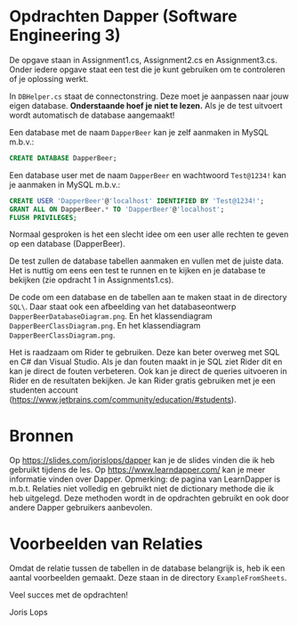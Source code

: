 # Opdrachten Dapper (Software Engineering 3)

De opgave staan in Assignment1.cs, Assignment2.cs en Assignment3.cs.
Onder iedere opgave staat een test die je kunt gebruiken om te controleren of je oplossing werkt.

In ``DBHelper.cs`` staat de connectonstring. Deze moet je aanpassen naar jouw eigen database.
**Onderstaande hoef je niet te lezen.** Als je de test uitvoert wordt automatisch de database aangemaakt!


Een database met de naam ``DapperBeer`` kan je zelf aanmaken in MySQL m.b.v.:
```sql
CREATE DATABASE DapperBeer;
```

Een database user met de naam ``DapperBeer`` en wachtwoord ``Test@1234!`` kan je aanmaken in MySQL m.b.v.:
```sql
CREATE USER 'DapperBeer'@'localhost' IDENTIFIED BY 'Test@1234!'; 
GRANT ALL ON DapperBeer.* TO 'DapperBeer'@'localhost'; 
FLUSH PRIVILEGES;
```
Normaal gesproken is het een slecht idee om een user alle rechten te geven op een database (DapperBeer).

De test zullen de database tabellen aanmaken en vullen met de juiste data.
Het is nuttig om eens een test te runnen en te kijken en je database te bekijken
(zie opdracht 1 in Assignments1.cs).

De code om een database en de tabellen aan te maken staat in de directory ``SQL\``.
Daar staat ook een afbeelding van het databaseontwerp ``DapperBeerDatabaseDiagram.png``.
En het klassendiagram ``DapperBeerClassDiagram.png``.
En het klassendiagram ``DapperBeerClassDiagram.png``.

Het is raadzaam om Rider te gebruiken. Deze kan beter overweg met SQL en C# dan Visual Studio.
Als je dan fouten maakt in je SQL ziet Rider dit en kan je direct de fouten verbeteren.
Ook kan je direct de queries uitvoeren in Rider en de resultaten bekijken.
Je kan Rider gratis gebruiken met je een studenten account (https://www.jetbrains.com/community/education/#students).


# Bronnen

Op https://slides.com/jorislops/dapper kan je de slides vinden die ik heb gebruikt tijdens de les.
Op https://www.learndapper.com/ kan je meer informatie vinden over Dapper.
Opmerking: de pagina van LearnDapper is m.b.t. Relaties niet volledig en gebruikt niet de dictionary methode
die ik heb uitgelegd. Deze methoden wordt in de opdrachten gebruikt en ook door andere Dapper gebruikers aanbevolen.

# Voorbeelden van Relaties

Omdat de relatie tussen de tabellen in de database belangrijk is, heb ik een aantal voorbeelden gemaakt.
Deze staan in de directory ``ExampleFromSheets``.

Veel succes met de opdrachten!

Joris Lops

